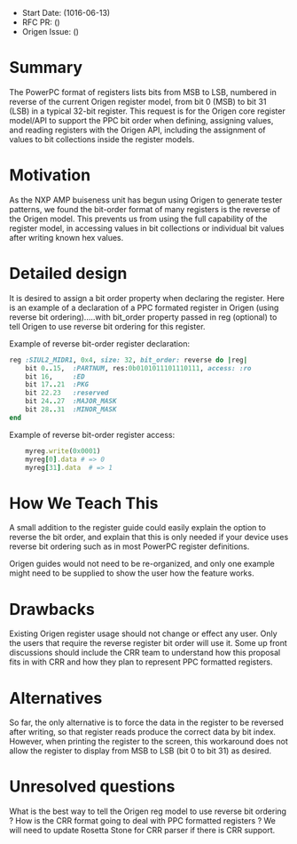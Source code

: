 - Start Date: (1016-06-13)
- RFC PR: ()
- Origen Issue: ()

# Summary

The PowerPC format of registers lists bits from MSB to LSB, numbered in reverse
of the current Origen register model, from bit 0 (MSB) to bit 31 (LSB) in a typical
32-bit register.  This request is for the Origen core register model/API to
support the PPC bit order when defining, assigning values, and reading registers
with the Origen API, including the assignment of values to bit collections inside
the register models.

# Motivation

As the NXP AMP buiseness unit has begun using Origen to generate tester patterns, 
we found the bit-order format of many registers is the reverse of the Origen model.
This prevents us from using the full capability of the register model, in accessing
values in bit collections or individual bit values after writing known hex values.

# Detailed design

It is desired to assign a bit order property when declaring the register.
Here is an example of a declaration of a PPC formated register in Origen (using
reverse bit ordering).....with bit_order property passed in reg (optional) to 
tell Origen to use reverse bit ordering for this register.

Example of reverse bit-order register declaration:
~~~ruby
reg :SIUL2_MIDR1, 0x4, size: 32, bit_order: reverse do |reg|
	bit 0..15,  :PARTNUM, res:0b0101011101110111, access: :ro
	bit 16,		:ED
	bit 17..21	:PKG
	bit 22.23	:reserved
	bit	24..27  :MAJOR_MASK
	bit 28..31	:MINOR_MASK
end
~~~
Example of reverse bit-order register access:
~~~ruby
	myreg.write(0x0001)
	myreg[0].data # => 0
	myreg[31].data  # => 1
~~~~
# How We Teach This

A small addition to the register guide could easily explain the option to
reverse the bit order, and explain that this is only needed if your device
uses reverse bit ordering such as in most PowerPC register definitions.

Origen guides would not need to be re-organized, and only one example might
need to be supplied to show the user how the feature works.

# Drawbacks

Existing Origen register usage should not change or effect any user.  Only
the users that require the reverse register bit order will use it.  Some
up front discussions should include the CRR team to understand how this
proposal fits in with CRR and how they plan to represent PPC formatted registers.

# Alternatives

So far, the only alternative is to force the data in the register to be reversed
after writing, so that register reads produce the correct data by bit index.
However, when printing the register to the screen, this workaround does not
allow the register to display from MSB to LSB (bit 0 to bit 31) as desired.

# Unresolved questions

What is the best way to tell the Origen reg model to use reverse bit ordering ?
How is the CRR format going to deal with PPC formatted registers ?  We will
need to update Rosetta Stone for CRR parser if there is CRR support.
